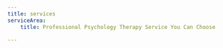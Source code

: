 ```yaml
---
title: services
serviceArea:
    title: Professional Psychology Therapy Service You Can Choose

---
```

